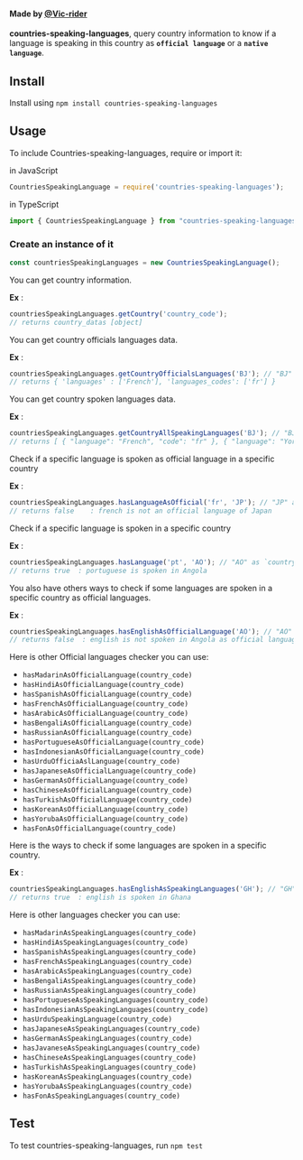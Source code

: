 #### Made by [@Vic-rider](https://twitter.com/tossouvincenta1)

**countries-speaking-languages**, query country information to know if a language is speaking in this country as **`official language`** or a **`native language`**.

## Install

Install using `npm install countries-speaking-languages`

## Usage

To include Countries-speaking-languages, require or import it:

in JavaScript
```js
CountriesSpeakingLanguage = require('countries-speaking-languages');
```

in TypeScript
```ts
import { CountriesSpeakingLanguage } from "countries-speaking-languages";
```

### Create an instance of it

```js
const countriesSpeakingLanguages = new CountriesSpeakingLanguage();
```


You can get country information.

**Ex** :

```js
countriesSpeakingLanguages.getCountry('country_code');
// returns country_datas [object]
```

You can get country officials languages data.

**Ex** :

```js
countriesSpeakingLanguages.getCountryOfficialsLanguages('BJ'); // "BJ" as `country_code`
// returns { 'languages' : ['French'], 'languages_codes': ['fr'] }
```

You can get country spoken languages data.

**Ex** :

```js
countriesSpeakingLanguages.getCountryAllSpeakingLanguages('BJ'); // "BJ" as `country_code`
// returns [ { "language": "French", "code": "fr" }, { "language": "Yoruba", "code": "yo" }, { "language": "Fon", "code": "fon" } ]
```

Check if a specific language is spoken as official language in a specific country

**Ex** :

```js
countriesSpeakingLanguages.hasLanguageAsOfficial('fr', 'JP'); // "JP" as `country_code` and 'fr' as `language_code`
// returns false    : french is not an official language of Japan
```

Check if a specific language is spoken in a specific country

**Ex** :

```js
countriesSpeakingLanguages.hasLanguage('pt', 'AO'); // "AO" as `country_code` and 'pt' as `language_code`
// returns true  : portuguese is spoken in Angola
```

You also have others ways to check if some languages are spoken in a specific country as official languages.

**Ex** :

```js
countriesSpeakingLanguages.hasEnglishAsOfficialLanguage('AO'); // "AO" as `country_code` `
// returns false  : english is not spoken in Angola as official language
```

Here is other Official languages checker you can use:

- `hasMadarinAsOfficialLanguage(country_code)`
- `hasHindiAsOfficialLanguage(country_code)`
- `hasSpanishAsOfficialLanguage(country_code)`
- `hasFrenchAsOfficialLanguage(country_code)`
- `hasArabicAsOfficialLanguage(country_code)`
- `hasBengaliAsOfficialLanguage(country_code)`
- `hasRussianAsOfficialLanguage(country_code)`
- `hasPortugueseAsOfficialLanguage(country_code)`
- `hasIndonesianAsOfficialLanguage(country_code)`
- `hasUrduOfficiaAslLanguage(country_code)`
- `hasJapaneseAsOfficialLanguage(country_code)`
- `hasGermanAsOfficialLanguage(country_code)`
- `hasChineseAsOfficialLanguage(country_code)`
- `hasTurkishAsOfficialLanguage(country_code)`
- `hasKoreanAsOfficialLanguage(country_code)`
- `hasYorubaAsOfficialLanguage(country_code)`
- `hasFonAsOfficialLanguage(country_code)`

Here is the ways to check if some languages are spoken in a specific country.

**Ex** :

```js
countriesSpeakingLanguages.hasEnglishAsSpeakingLanguages('GH'); // "GH" as `country_code` `
// returns true  : english is spoken in Ghana
```

Here is other languages checker you can use:

- `hasMadarinAsSpeakingLanguages(country_code)`
- `hasHindiAsSpeakingLanguages(country_code)`
- `hasSpanishAsSpeakingLanguages(country_code)`
- `hasFrenchAsSpeakingLanguages(country_code)`
- `hasArabicAsSpeakingLanguages(country_code)`
- `hasBengaliAsSpeakingLanguages(country_code)`
- `hasRussianAsSpeakingLanguages(country_code)`
- `hasPortugueseAsSpeakingLanguages(country_code)`
- `hasIndonesianAsSpeakingLanguages(country_code)`
- `hasUrduSpeakingLanguage(country_code)`
- `hasJapaneseAsSpeakingLanguages(country_code)`
- `hasGermanAsSpeakingLanguages(country_code)`
- `hasJavaneseAsSpeakingLanguages(country_code)`
- `hasChineseAsSpeakingLanguages(country_code)`
- `hasTurkishAsSpeakingLanguages(country_code)`
- `hasKoreanAsSpeakingLanguages(country_code)`
- `hasYorubaAsSpeakingLanguages(country_code)`
- `hasFonAsSpeakingLanguages(country_code)`

## Test

To test countries-speaking-languages, run `npm test`
